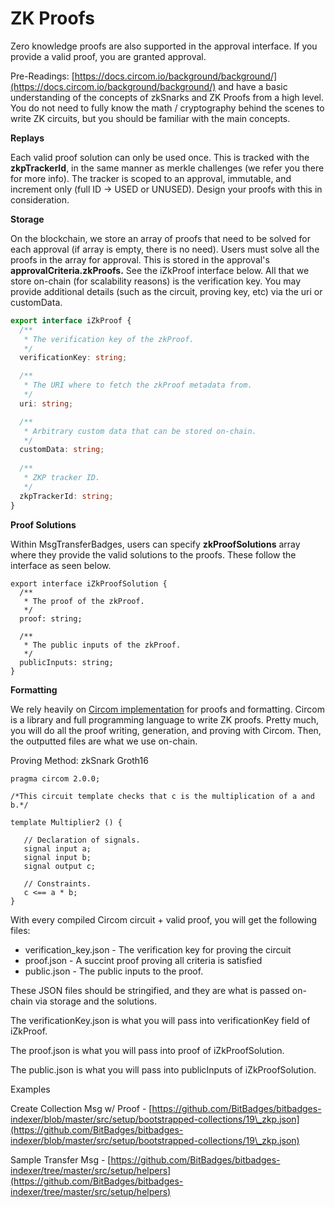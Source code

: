 # ZK Proofs

Zero knowledge proofs are also supported in the approval interface. If you provide a valid proof, you are granted approval.&#x20;

Pre-Readings: [https://docs.circom.io/background/background/](https://docs.circom.io/background/background/) and have a basic understanding of the concepts of zkSnarks and ZK Proofs from a high level. You do not need to fully know the math / cryptography behind the scenes to write ZK circuits, but you should be familiar with the main concepts.

**Replays**

Each valid proof solution can only be used once. This is tracked with the **zkpTrackerId**, in the same manner as merkle challenges (we refer you there for more info). The tracker is scoped to an approval, immutable, and increment only (full ID -> USED or UNUSED). Design your proofs with this in consideration.

**Storage**

On the blockchain, we store an array of proofs that need to be solved for each approval (if array is empty, there is no need). Users must solve all the proofs in the array for approval. This is stored in the approval's **approvalCriteria.zkProofs.** See the iZkProof interface below. All that we store on-chain (for scalability reasons) is the verification key. You may provide additional details (such as the circuit, proving key, etc) via the uri or customData.&#x20;

```typescript
export interface iZkProof {
  /**
   * The verification key of the zkProof.
   */
  verificationKey: string;

  /**
   * The URI where to fetch the zkProof metadata from.
   */
  uri: string;

  /**
   * Arbitrary custom data that can be stored on-chain.
   */
  customData: string;
  
  /**
   * ZKP tracker ID.
   */
  zkpTrackerId: string;  
}

```

**Proof Solutions**

Within MsgTransferBadges, users can specify **zkProofSolutions** array where they provide the valid solutions to the proofs. These follow the interface as seen below.

```
export interface iZkProofSolution {
  /**
   * The proof of the zkProof.
   */
  proof: string;

  /**
   * The public inputs of the zkProof.
   */
  publicInputs: string;
}
```

**Formatting**

We rely heavily on [Circom implementation](https://docs.circom.io/getting-started/installation/) for proofs and formatting. Circom is a library and full programming language to write ZK proofs. Pretty much, you will do all the proof writing, generation, and proving with Circom. Then, the outputted files are what we use on-chain.

Proving Method: zkSnark Groth16

```
pragma circom 2.0.0;

/*This circuit template checks that c is the multiplication of a and b.*/  

template Multiplier2 () {  

   // Declaration of signals.  
   signal input a;  
   signal input b;  
   signal output c;  

   // Constraints.  
   c <== a * b;  
}
```

With every compiled Circom circuit + valid proof, you will get the following files:

* verification\_key.json - The verification key for proving the circuit
* proof.json - A succint proof proving all criteria is satisfied
* public.json - The public inputs to the proof.

These JSON files should be stringified, and they are what is passed on-chain via storage and the solutions.

The verificationKey.json is what you will pass into verificationKey field of iZkProof.

The proof.json is what you will pass into proof of iZkProofSolution.

The public.json is what you will pass into publicInputs of iZkProofSolution.



Examples

Create Collection Msg w/ Proof - [https://github.com/BitBadges/bitbadges-indexer/blob/master/src/setup/bootstrapped-collections/19\_zkp.json](https://github.com/BitBadges/bitbadges-indexer/blob/master/src/setup/bootstrapped-collections/19\_zkp.json)

Sample Transfer Msg - [https://github.com/BitBadges/bitbadges-indexer/tree/master/src/setup/helpers](https://github.com/BitBadges/bitbadges-indexer/tree/master/src/setup/helpers)
